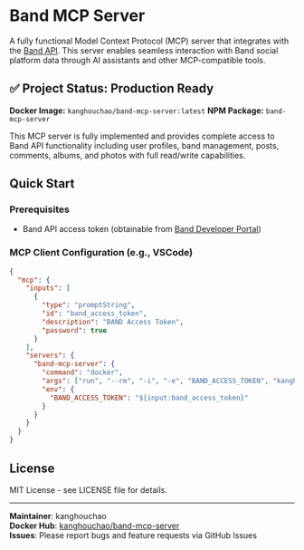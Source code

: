 # Band MCP Server

A fully functional Model Context Protocol (MCP) server that integrates with the [Band API](https://developers.band.us/develop/guide/api). This server enables seamless interaction with Band social platform data through AI assistants and other MCP-compatible tools.

## ✅ Project Status: Production Ready

**Docker Image:** `kanghouchao/band-mcp-server:latest`
**NPM Package:** `band-mcp-server`

This MCP server is fully implemented and provides complete access to Band API functionality including user profiles, band management, posts, comments, albums, and photos with full read/write capabilities.


## Quick Start

### Prerequisites

- Band API access token (obtainable from [Band Developer Portal](https://developers.band.us/develop/myapps/list))

### MCP Client Configuration (e.g., VSCode)

```json
{
  "mcp": {
    "inputs": [
      {
        "type": "promptString",
        "id": "band_access_token",
        "description": "BAND Access Token",
        "password": true
      }
    ],
    "servers": {
      "band-mcp-server": {
        "command": "docker",
        "args": ["run", "--rm", "-i", "-e", "BAND_ACCESS_TOKEN", "kanghouchao/band-mcp-server:latest"],
        "env": {
          "BAND_ACCESS_TOKEN": "${input:band_access_token}"
        }
      }
    }
  }
}
```

## License

MIT License - see LICENSE file for details.

---

**Maintainer**: kanghouchao  
**Docker Hub**: [kanghouchao/band-mcp-server](https://hub.docker.com/r/kanghouchao/band-mcp-server)  
**Issues**: Please report bugs and feature requests via GitHub Issues